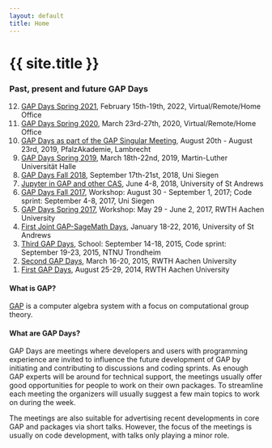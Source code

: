 ```yaml
---
layout: default
title: Home
---
```


# {{ site.title }}

### Past, present and future GAP Days

<ol reversed>
<li><a href="/gapdays2021-spring">GAP Days Spring 2021</a>, February 15th-19th, 2022, Virtual/Remote/Home Office</li>
<li><a href="/gapdays2020-spring">GAP Days Spring 2020</a>, March 23rd-27th, 2020, Virtual/Remote/Home Office</li>
<li><a href="https://opendreamkit.org/meetings/2019-04-02-GAPSingularMeeting/">GAP Days as part of the GAP Singular Meeting</a>, August 20th - August 23rd, 2019, PfalzAkademie, Lambrecht</li>
<li><a href="/gapdays2019-spring/">GAP Days Spring 2019</a>, March 18th-22nd, 2019, Martin-Luther Universität Halle</li>
<li><a href="/gapdays2018-fall/">GAP Days Fall 2018</a>, September 17th-21st, 2018, Uni Siegen</li>
<li><a href="/gap-jupyter-days2018/">Jupyter in GAP and other CAS</a>, June 4-8, 2018, University of St Andrews</li>
<li><a href="/gapdays2017-fall/">GAP Days Fall 2017</a>, Workshop: August 30 - September 1, 2017; Code sprint: September 4-8, 2017, Uni Siegen</li>
<li><a href="/gapdays2017-spring/">GAP Days Spring 2017</a>, Workshop: May 29 - June 2, 2017, RWTH Aachen University</li>
<li><a href="/gap-sage-days2016/">First Joint GAP-SageMath Days</a>, January 18-22, 2016, University of St Andrews</li>
<li><a href="/gapdays2015-fall/">Third GAP Days</a>, School: September 14-18, 2015, Code sprint: September 19-23, 2015, NTNU Trondheim</li>
<li><a href="/gapdays2015-spring/">Second GAP Days</a>, March 16-20, 2015, RWTH Aachen University</li>
<li><a href="/gapdays2014/">First GAP Days</a>, August 25-29, 2014, RWTH Aachen University</li>
</ol>

#### What is GAP?

[GAP](https://www.gap-system.org/) is a computer algebra system with a focus
on computational group theory.

#### What are GAP Days?

GAP Days are meetings where developers and users with
 programming experience are invited to
influence the future development of GAP by initiating and contributing to
discussions and coding sprints. As enough GAP experts will be around for
technical support, the meetings usually offer good opportunities for
people to work on their own packages. To streamline each meeting the
organizers will usually suggest a few main topics to work on during the
week.

The meetings are also suitable for advertising recent developments in core GAP
and packages via short talks. However, the focus of the meetings is usually on
code development, with talks only playing a minor role.

